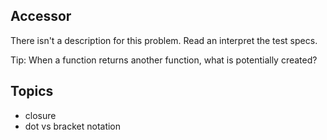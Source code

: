 ## Accessor

There isn't a description for this problem. Read an interpret the test specs.

Tip: When a function returns another function, what is potentially created?

## Topics

- closure
- dot vs bracket notation
